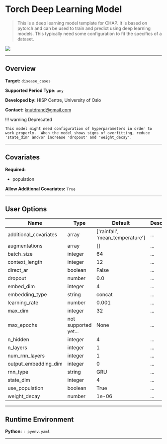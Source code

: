 
# Torch Deep Learning Model

> This is a deep learning model template for CHAP. It is based on pytorch and can be used to train and predict using deep learning models.  This typically need some configuration to fit the specifics of a dataset.


<img src="https://landportal.org/sites/default/files/2024-03/university_of_oslo_logo.png">

---

## Overview
  
**Target:** `disease_cases`

**Supported Period Type:** `any`

**Developed by:** HISP Centre, University of Oslo

**Contact:** [knutdrand@gmail.com](mailto:knutdrand@gmail.com)

!!! warning Deprecated

    This model might need configuration of hyperparameters in order to work properly.  When the model shows signs of overfitting, reduce 'state_dim' and/or increase 'dropout' and 'weight_decay'.


---

## Covariates

**Required:**

- population

**Allow Additional Covariates:** `True`

---

## User Options


| Name | Type | Default | Description |
| --- | --- | --- | --- |
| additional_covariates | array | ['rainfall', 'mean_temperature'] | ... |
| augmentations | array | [] | ... |
| batch_size | integer | 64 | ... |
| context_length | integer | 12 | ... |
| direct_ar | boolean | False | ... |
| dropout | number | 0.0 | ... |
| embed_dim | integer | 4 | ... |
| embedding_type | string | concat | ... |
| learning_rate | number | 0.001 | ... |
| max_dim | integer | 32 | ... |
| max_epochs | not supported yet... | None | ... |
| n_hidden | integer | 4 | ... |
| n_layers | integer | 1 | ... |
| num_rnn_layers | integer | 1 | ... |
| output_embedding_dim | integer | 0 | ... |
| rnn_type | string | GRU | ... |
| state_dim | integer | 4 | ... |
| use_population | boolean | True | ... |
| weight_decay | number | 1e-06 | ... |

---

## Runtime Environment

**Python:** `: pyenv.yaml`


---
